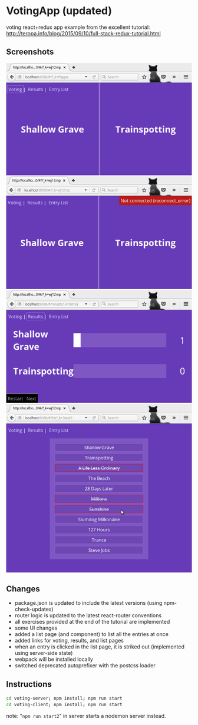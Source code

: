 # VotingApp (updated)
voting react+redux app example from the excellent tutorial: http://teropa.info/blog/2015/09/10/full-stack-redux-tutorial.html

## Screenshots
![Screenshot 1](screenshots/votingapp_ss1.png)
![Screenshot 2](screenshots/votingapp_ss2.png)
![Screenshot 3](screenshots/votingapp_ss3.png)
![Screenshot 4](screenshots/votingapp_ss4.png)

## Changes
* package.json is updated to include the latest versions (using npm-check-updates)
* router logic is updated to the latest react-router conventions
* all exercises provided at the end of the tutorial are implemented
* some UI changes
* added a list page (and component) to list all the entries at once
* added links for voting, results, and list pages
* when an entry is clicked in the list page, it is striked out (implemented using server-side state)
* webpack will be installed locally
* switched deprecated autoprefixer with the postcss loader

## Instructions
```bash
cd voting-server; npm install; npm run start
cd voting-client; npm install; npm run start
```
note: "`npm run start2`" in server starts a nodemon server instead.
